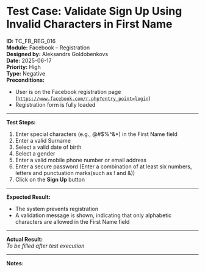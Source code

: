 # Test Case: Validate Sign Up Using Invalid Characters in First Name
**ID:** TC_FB_REG_016  
**Module:** Facebook – Registration  
**Designed by:** Aleksandrs Goldobenkovs  
**Date:** 2025-06-17  
**Priority:** High  
**Type:** Negative  
**Preconditions:**  
- User is on the Facebook registration page  ([`https://www.facebook.com/r.php?entry_point=login`](https://www.facebook.com/r.php?entry_point=login))
- Registration form is fully loaded

---

**Test Steps:**

1. Enter special characters (e.g., @#$%^&*) in the First Name field
2. Enter a valid Surname
3. Select a valid date of birth
4. Select a gender  
5. Enter a valid mobile phone number or email address
6. Enter a secure password (Enter a combination of at least six numbers, letters and punctuation marks(such as ! and &))  
7. Click on the **Sign Up** button

---

**Expected Result:**  
- The system prevents registration
- A validation message is shown, indicating that only alphabetic characters are allowed in the First Name field

---

**Actual Result:**  
_To be filled after test execution_

---

**Notes:**    

